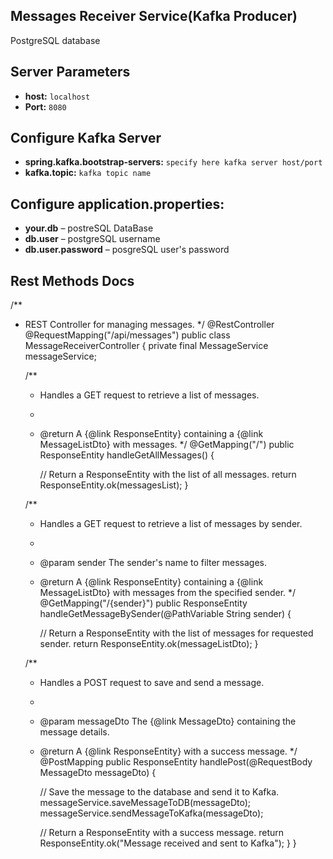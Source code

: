 ## Messages Receiver Service(Kafka Producer)


PostgreSQL database

## Server Parameters
- **host:** `localhost`
- **Port:** `8080`

## Configure Kafka Server

- **spring.kafka.bootstrap-servers:** `specify here kafka server host/port`
- **kafka.topic:** `kafka topic name`

## Configure application.properties: 

- **your.db**  – postreSQL DataBase
- **db.user** – postgreSQL username
- **db.user.password** – posgreSQL user's password

## Rest Methods Docs
/**
* REST Controller for managing messages.
  */
  @RestController
  @RequestMapping("/api/messages")
  public class MessageReceiverController {
  private final MessageService messageService;


  /**
    * Handles a GET request to retrieve a list of messages.
    *
    * @return A {@link ResponseEntity} containing a {@link MessageListDto} with messages.
      */
      @GetMapping("/")
      public ResponseEntity<MessageListDto> handleGetAllMessages() {

      // Return a ResponseEntity with the list of all messages.
      return ResponseEntity.ok(messagesList);
      }

  /**
    * Handles a GET request to retrieve a list of messages by sender.
    *
    * @param sender The sender's name to filter messages.
    * @return A {@link ResponseEntity} containing a {@link MessageListDto} with messages from the specified sender.
      */
      @GetMapping("/{sender}")
      public ResponseEntity<MessageListDto> handleGetMessageBySender(@PathVariable String sender) {

      // Return a ResponseEntity with the list of messages for requested sender.
      return ResponseEntity.ok(messageListDto);
      }

  /**
    * Handles a POST request to save and send a message.
    *
    * @param messageDto The {@link MessageDto} containing the message details.
    * @return A {@link ResponseEntity} with a success message.
      */
      @PostMapping
      public ResponseEntity<String> handlePost(@RequestBody MessageDto messageDto) {


      // Save the message to the database and send it to Kafka.
      messageService.saveMessageToDB(messageDto);
      messageService.sendMessageToKafka(messageDto);

      // Return a ResponseEntity with a success message.
      return ResponseEntity.ok("Message received and sent to Kafka");
      }
      }

